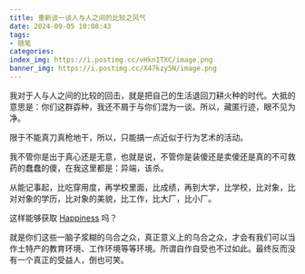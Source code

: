 ```yaml
---
title: 重新谈一谈人与人之间的比较之风气
date: 2024-09-05 10:08:43
tags:
- 随笔
categories:
index_img: https://i.postimg.cc/vHkn1TXC/image.png
banner_img: https://i.postimg.cc/X47kzy5N/image.png
---
```


我对于人与人之间的比较的回击，就是把自己的生活退回刀耕火种的时代。大抵的意思是：你们这群孬种，我还不屑于与你们混为一谈。所以，藏匿行迹，眼不见为净。

限于不能真刀真枪地干，所以，只能搞一点近似于行为艺术的活动。

我不管你是出于真心还是无意，也就是说，不管你是装傻还是卖傻还是真的不可救药的蠢蠢的傻，在我这里都是：异端，该杀。

从能记事起，比吃穿用度，再学校里面，比成绩，再到大学，比学校，比对象，比对对象的学历，比对象的美貌，比工作，比大厂，比小厂。

这样能够获取 [Happiness](https://youtu.be/e9dZQelULDk?si=S3F6nRbqDDR0EAij) 吗？

就是你们这些一脑子浆糊的乌合之众，真正意义上的乌合之众，才会有我们可以当作土特产的教育环境、工作环境等等环境。所谓自作自受也不过如此。最终反而没有一个真正的受益人，倒也可笑。


